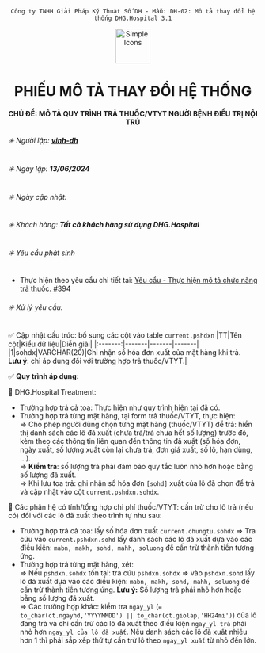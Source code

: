 <div align="center">

`Công ty TNHH Giải Pháp Kỹ Thuật Số DH - Mẫu: DH-02: Mô tả thay đổi hệ thống DHG.Hospital 3.1`

</div>
<div align="center">
  <img src="https://raw.githubusercontent.com/dh-hos/dhg.hospitalprinter/main/Deploy_Tools/Logo.ico" alt="Simple Icons" width=70>
  <h1>PHIẾU MÔ TẢ THAY ĐỔI HỆ THỐNG</h1>  
</div>
<div align="center">

#### CHỦ ĐỀ: MÔ TẢ QUY TRÌNH TRẢ THUỐC/VTYT NGƯỜI BỆNH ĐIỀU TRỊ NỘI TRÚ
</div>

###### :eight_spoked_asterisk: Người lập: [**vinh-dh**](https://github.com/vinh-dh)
###### :eight_spoked_asterisk: Ngày lập: **13/06/2024**
###### :eight_spoked_asterisk: Ngày cập nhật: 
###### :eight_spoked_asterisk: Khách hàng: **Tất cả khách hàng sử dụng DHG.Hospital**
###### :eight_spoked_asterisk: Yêu cầu phát sinh

- Thực hiện theo yêu cầu chi tiết tại: [Yêu cầu - Thực hiện mô tả chức năng trả thuốc.  #394](https://github.com/dh-hos/To_Lap_Trinh/issues/394)

###### :eight_spoked_asterisk: Xử lý yêu cầu:

:white_check_mark: Cập nhật cấu trúc: bổ sung các cột vào table `current.pshdxn`
|TT|Tên cột|Kiểu dữ liệu|Diễn giải|
|:-------:|-------|-------|-------|
|1|sohdx|VARCHAR(20)|Ghi nhận số hóa đơn xuất của mặt hàng khi trả.<br/>**Lưu ý**: chỉ áp dụng đối với trường hợp trả thuốc/VTYT.|

:white_check_mark: **Quy trình áp dụng:**

:blue_book: DHG.Hospital Treatment: 
- Trường hợp trả cả toa: Thực hiện như quy trình hiện tại đã có.
- Trường hợp trả từng mặt hàng, tại form trả thuốc/VTYT, thực hiện:<br/>
⇒ Cho phép người dùng chọn từng mặt hàng (thuốc/VTYT) để trả: hiển thị danh sách các lô đã xuất (chưa trả/trả chưa hết số lượng) trước đó, kèm theo các thông tin liên quan đến thông tin đã xuất (số hóa đơn, ngày xuất, số lượng xuất còn lại chưa trả,  đơn giá xuất, số lô, hạn dùng, ...). <br/>
⇒  **Kiểm tra**: số lượng trả phải đảm bảo quy tắc luôn nhỏ hơn hoặc bằng số lượng đã xuất.<br/>
⇒ Khi lưu toa trả: ghi nhận số hóa đơn `[sohd]` xuất của lô đã chọn để trả và cập nhật vào cột `current.pshdxn.sohdx`.

:blue_book: Các phân hệ có tính/tổng hợp chi phí thuốc/VTYT: cấn trừ cho lô trả (nếu có) đối với các lô đã xuất theo trình tự như sau:

- Trường hợp trả cả toa: lấy số hóa đơn xuất `current.chungtu.sohdx` ⇒ Tra cứu vào `current.pshdxn.sohd` lấy danh sách các lô đã xuất dựa vào các điều kiện: `mabn, makh, sohd, mahh, soluong` để cấn trừ thành tiền tương ứng.<br/>
- Trường hợp trả từng mặt hàng, xét:<br/>
⇒ Nếu `pshdxn.sohdx` tồn tại: tra cứu `pshdxn.sohdx` ⇒ vào `pshdxn.sohd` lấy  lô đã xuất dựa vào các điều kiện: `mabn, makh, sohd, mahh, soluong` để cấn trừ thành tiền tương ứng. **Lưu ý:** Số lượng trả phải nhỏ hơn hoặc bằng số lượng đã xuất.<br/>
⇒ Các trường hợp khác: kiểm tra `ngay_yl` (`= to_char(ct.ngayhd,'YYYYMMDD') || to_char(ct.giolap,'HH24mi')`) của lô đang trả và chỉ cấn trừ các lô đã xuất theo điều kiện `ngay_yl trả` phải nhỏ hơn `ngay_yl của lô đã xuất`. Nếu danh sách các lô đã xuất nhiều hơn 1 thì phải sắp xếp thứ tự cấn trừ lô theo `ngay_yl xuất` từ nhỏ đến lớn.
